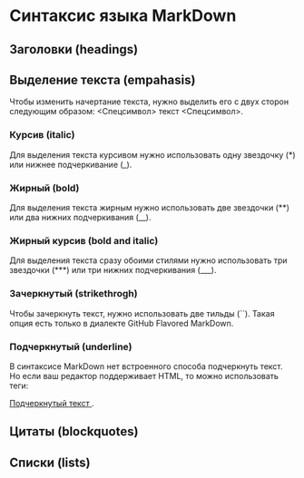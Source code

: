 # Синтаксис языка MarkDown

## Заголовки (headings)



## Выделение текстa (empahasis)

Чтобы изменить начертание текста, нужно выделить его с двух сторон следующим образом:
<Спецсимвол> текст <Спецсимвол>.

### Курсив (italic)

Для выделения текста курсивом нужно использовать одну звездочку (*) или нижнее подчеркивание (_).

### Жирный (bold)

Для выделения текста жирным нужно использовать две звездочки (**) или два нижних подчеркивания (__).

### Жирный курсив (bold and italic)

Для выделения текста сразу обоими стилями нужно использовать три звездочки (***) или три нижних подчеркивания (___).

### Зачеркнутый (strikethrogh)

Чтобы зачеркнуть текст, нужно использовать две тильды (``). Такая опция есть только в диалекте GitHub Flavored MarkDown.

### Подчеркнутый (underline)

В синтаксисе MarkDown нет встроенного способа подчеркнуть текст. Но если ваш редактор поддерживает HTML, то можно использовать теги:

<u> Подчеркнутый текст </u>.

## Цитаты (blockquotes)



## Списки (lists)